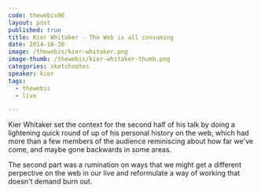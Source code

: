 ```yaml
---
code: thewebis06
layout: post
published: true
title: Kier Whitaker - The Web is all consuming
date: 2014-10-30
image: /thewebis/kier-whitaker.png
image-thumb: /thewebis/kier-whitaker-thumb.png
categories: sketchnotes
speaker: kier
tags:
  - thewebis
  - live

---
```


Kier Whitaker set the context for the second half of his talk by doing a lightening quick round of up of his personal history on the web, which had more than a few members of the audience reminiscing about how far we've come, and maybe gone backwards in some areas.

The second part was a rumination on ways that we might get a different perpective on the web in our live and reformulate a way of working that doesn't demand burn out.  